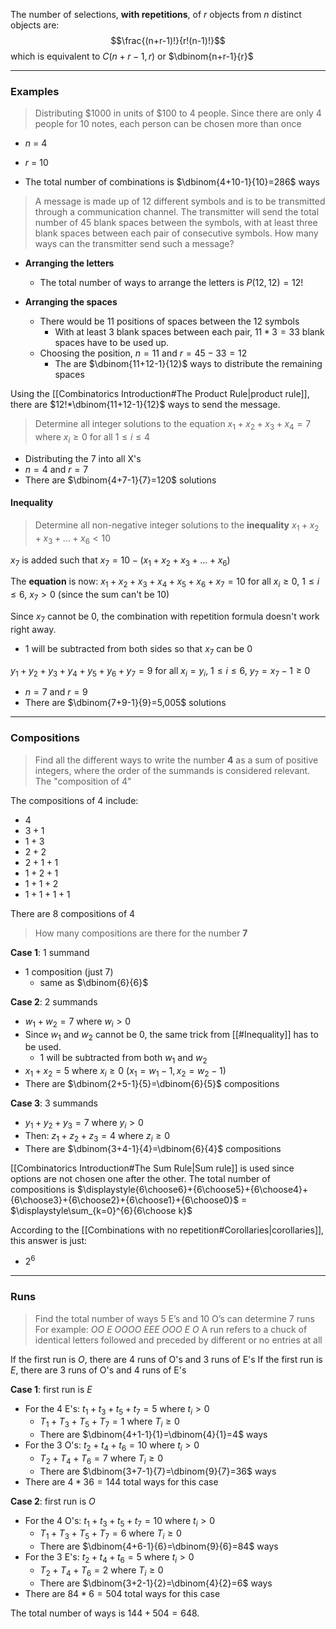 The number of selections, **with repetitions**, of $r$ objects from $n$ distinct objects are:$$\frac{(n+r-1)!}{r!(n-1)!}$$ which is equivalent to $C(n+r-1,r)$ or $\dbinom{n+r-1}{r}$

---

### Examples

> Distributing $1000 in units of $100 to 4 people. Since there are only 4 people for 10 notes, each person can be chosen more than once

- $n$ = $4$
- $r$ = $10$

- The total number of combinations is $\dbinom{4+10-1}{10}=286$ ways


> A message is made up of 12 different symbols and is to be transmitted through a communication channel. The transmitter will send the total number of 45 blank spaces between the symbols, with at least three blank spaces between each pair of consecutive symbols. How many ways can the transmitter send such a message?

- **Arranging the letters**
	- The total number of ways to arrange the letters is $P(12,12)=12!$

- **Arranging the spaces**
	- There would be 11 positions of spaces between the 12 symbols
		- With at least 3 blank spaces between each pair, $11*3=33$ blank spaces have to be used up.
	- Choosing the position, $n=11$ and $r=45-33=12$
		- The are $\dbinom{11+12-1}{12}$ ways to distribute the remaining spaces

Using the [[Combinatorics Introduction#The Product Rule|product rule]], there are $12!*\dbinom{11+12-1}{12}$ ways to send the message.


> Determine all integer solutions to the equation
> $x_1+x_2+x_3+x_4=7$
> where $x_i\geq0$ for all $1\leq{i}\leq{4}$

- Distributing the 7 into all X's
- $n=4$ and $r=7$
- There are $\dbinom{4+7-1}{7}=120$ solutions

#### Inequality

> Determine all non-negative integer solutions to the **inequality**
> $x_1+x_2+x_3+\ldots+x_6<10$

$x_7$ is added such that $x_7=10-(x_1+x_2+x_3+\ldots+x_6)$

The **equation** is now: $x_1+x_2+x_3+x_4+x_5+x_6+x_7=10$
for all $x_i\geq0$,        $1\leq i\leq6$,        $x_7>0$  (since the sum can't be 10)

Since $x_7$ cannot be 0, the combination with repetition formula doesn't work right away.
- $1$ will be subtracted from both sides so that $x_7$ can be $0$

$y_1+y_2+y_3+y_4+y_5+y_6+y_7=9$
for all $x_i=y_i$,        $1\leq i\leq6$,        $y_7=x_7-1 \geq0$

- $n=7$ and $r=9$
- There are $\dbinom{7+9-1}{9}=5,005$ solutions

---

### Compositions

> Find all the different ways to write the number **4** as a sum of positive integers, where the order of the summands is considered relevant. The "composition of 4"

The compositions of 4 include:
- $4$
- $3+1$
- $1+3$
- $2+2$
- $2+1+1$
- $1+2+1$
- $1+1+2$
- $1+1+1+1$

There are $8$ compositions of 4


> How many compositions are there for the number **7**

**Case 1**: 1 summand
- $1$ composition (just 7)
	- same as $\dbinom{6}{6}$

**Case 2**: 2 summands
- $w_1+w_2=7$ where $w_i>0$
- Since $w_1$ and $w_2$ cannot be 0, the same trick from [[#Inequality]] has to be used.
	- $1$ will be subtracted from both $w_1$ and $w_2$
- $x_1+x_2=5$ where $x_i\geq0$ ($x_1=w_1-1,x_2=w_2-1$)
- There are $\dbinom{2+5-1}{5}=\dbinom{6}{5}$ compositions

**Case 3**: 3 summands
- $y_1+y_2+y_3=7$ where $y_i>0$
- Then: $z_1+z_2+z_3=4$ where $z_i\geq0$
- There are $\dbinom{3+4-1}{4}=\dbinom{6}{4}$ compositions

[[Combinatorics Introduction#The Sum Rule|Sum rule]] is used since options are not chosen one after the other.
The total number of compositions is
$\displaystyle{6\choose6}+{6\choose5}+{6\choose4}+{6\choose3}+{6\choose2}+{6\choose1}+{6\choose0}$ = $\displaystyle\sum_{k=0}^{6}{6\choose k}$

According to the [[Combinations with no repetition#Corollaries|corollaries]], this answer is just:
- $2^6$

---

### Runs

> Find the total number of ways 5 E’s and 10 O’s can determine 7 runs
> For example:
> $OO$   $E$   $OOOO$   $EEE$   $OOO$   $E$   $O$
> A run refers to a chuck of identical letters followed and preceded by different or no entries at all

If the first run is $O$, there are 4 runs of O's and 3 runs of E's
If the first run is $E$, there are 3 runs of O's and 4 runs of E's

**Case 1**: first run is $E$
- For the 4 E's: $t_1+t_3+t_5+t_7=5$ where $t_i>0$
	- $T_1+T_3+T_5+T_7=1$ where $T_i\geq0$
	- There are $\dbinom{4+1-1}{1}=\dbinom{4}{1}=4$ ways
- For the 3 O's: $t_2+t_4+t_6=10$ where $t_i>0$
	- $T_2+T_4+T_6=7$ where $T_i\geq0$
	- There are $\dbinom{3+7-1}{7}=\dbinom{9}{7}=36$ ways
- There are $4*36=144$ total ways for this case

**Case 2**: first run is $O$
- For the 4 O's: $t_1+t_3+t_5+t_7=10$ where $t_i>0$
	- $T_1+T_3+T_5+T_7=6$ where $T_i\geq0$
	- There are $\dbinom{4+6-1}{6}=\dbinom{9}{6}=84$ ways
- For the 3 E's: $t_2+t_4+t_6=5$ where $t_i>0$
	- $T_2+T_4+T_6=2$ where $T_i\geq0$
	- There are $\dbinom{3+2-1}{2}=\dbinom{4}{2}=6$ ways
- There are $84*6=504$ total ways for this case

The total number of ways is $144+504=648$.

